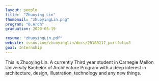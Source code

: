 ```yaml
---
layout: people
title:  "Zhuoying Lin"
thumbnail: "zhuoyingLin.png"
program: "B.Arch"
graduation: 2020-05-19

resume: "zhuoyingLin.pdf"
website: issuu.com/zhuoyinglin/docs/20180217_portfolio3
goal: Internship
---
```


This is Zhuoying Lin. A currently Third year student in Carnegie Mellon University Bachelor of Architecture Program with a deep interest in architecture, design,  illustration, technology and any new things.
